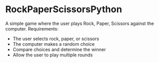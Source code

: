 # RockPaperScissorsPython
A simple game where the user plays Rock, Paper, Scissors against the computer.
Requirements:
- The user selects rock, paper, or scissors
- The computer makes a random choice
- Compare choices and determine the winner
- Allow the user to play multiple rounds

